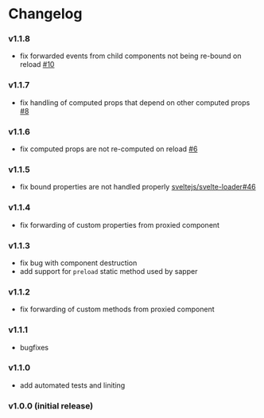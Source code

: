 # Changelog

### v1.1.8
 - fix forwarded events from child components not being re-bound on reload [#10](https://github.com/ekhaled/svelte-dev-helper/issues/10)

### v1.1.7
 - fix handling of computed props that depend on other computed props [#8](https://github.com/ekhaled/svelte-dev-helper/issues/8)

### v1.1.6
 - fix computed props are not re-computed on reload [#6](https://github.com/ekhaled/svelte-dev-helper/issues/6)

### v1.1.5
 - fix bound properties are not handled properly [sveltejs/svelte-loader#46](https://github.com/sveltejs/svelte-loader/issues/46)

### v1.1.4
 - fix forwarding of custom properties from proxied component

### v1.1.3
 - fix bug with component destruction
 - add support for `preload` static method used by sapper

### v1.1.2
 - fix forwarding of custom methods from proxied component

### v1.1.1
 - bugfixes

### v1.1.0
 - add automated tests and liniting

### v1.0.0 (initial release)
